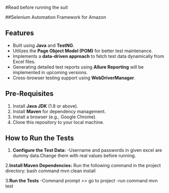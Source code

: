 #Read before running the suit

##Selenium Automation Framework for Amazon

## **Features**
- Built using **Java** and **TestNG**.
- Utilizes the **Page Object Model (POM)** for better test maintenance.
- Implements a **data-driven approach** to fetch test data dynamically from Excel files.
- Generating detailed test reports using **Allure Reporting** will be implemented in upcoming versions.
- Cross-browser testing support using **WebDriverManager**.

## **Pre-Requisites**
1. Install **Java JDK** (1.8 or above).
2. Install **Maven** for dependency management.
3. Install a browser (e.g., Google Chrome).
4. Clone this repository to your local machine.

## **How to Run the Tests**
1. **Configure the Test Data:**
-Username and passwords in given excel are dummy data.Change them with real values before running.

2.**Install Maven Dependencies:**
   Run the following command in the project directory:
   bash command
   mvn clean install
   
3.**Run the Tests**
-Command prompt >> go to project 
-run command mvn test

